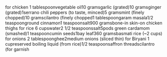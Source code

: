 for chicken
1 tablespoonvegetable oil10 gramsgarlic (grated)10 gramsginger (grated)1serrano chili peppers (to taste, minced)5 gramsmint (finely chopped)10 gramscilantro (finely chopped1 tablespoongaram masala1/2 teaspoonground cinnamon1 teaspoonsalt900 gramsbone-in skin-on chicken thighs
for rice
6 cupswater2 1/2 teaspoonssalt5pods green cardamom (smashed)1 teaspooncumin seeds1bay leaf360 gramsbasmati rice (~2 cups)
for onions
2 tablespoonghee2medium onions (sliced thin)
for Biryani
1 cupreserved boiling liquid (from rice)1/2 teaspoonsaffron threadscilantro (for garnish
